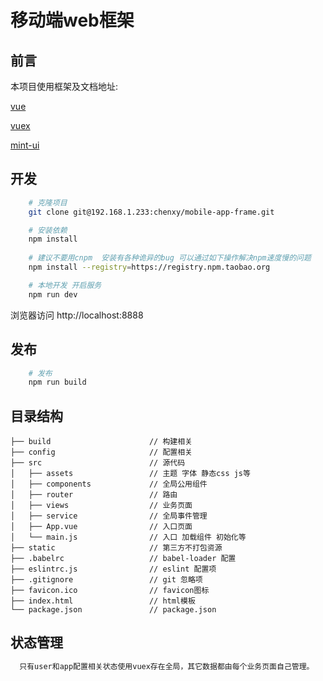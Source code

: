# 移动端web框架

## 前言

  本项目使用框架及文档地址:
  
  [vue](https://cn.vuejs.org/)

  [vuex](https://vuex.vuejs.org/zh-cn/)
  
  [mint-ui](http://mint-ui.github.io/#!/zh-cn/)

## 开发
```bash
    # 克隆项目
    git clone git@192.168.1.233:chenxy/mobile-app-frame.git

    # 安装依赖
    npm install
    
    # 建议不要用cnpm  安装有各种诡异的bug 可以通过如下操作解决npm速度慢的问题
    npm install --registry=https://registry.npm.taobao.org

    # 本地开发 开启服务
    npm run dev
```
浏览器访问 http://localhost:8888

## 发布
```bash
    # 发布
    npm run build
```

## 目录结构
```shell
├── build                      // 构建相关  
├── config                     // 配置相关
├── src                        // 源代码
│   ├── assets                 // 主题 字体 静态css js等
│   ├── components             // 全局公用组件
│   ├── router                 // 路由
│   ├── views                  // 业务页面
│   ├── service                // 全局事件管理
│   ├── App.vue                // 入口页面
│   └── main.js                // 入口 加载组件 初始化等
├── static                     // 第三方不打包资源
├── .babelrc                   // babel-loader 配置
├── eslintrc.js                // eslint 配置项
├── .gitignore                 // git 忽略项
├── favicon.ico                // favicon图标
├── index.html                 // html模板
└── package.json               // package.json

```

## 状态管理
```bash
  只有user和app配置相关状态使用vuex存在全局，其它数据都由每个业务页面自己管理。
```


